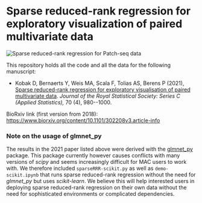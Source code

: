 # Sparse reduced-rank regression for exploratory visualization of paired multivariate data

![Sparse reduced-rank regression for Patch-seq data](https://github.com/berenslab/patch-seq-rrr/blob/master/figures/sketch.png)

This repository holds all the code and all the data for the following manuscript:

* Kobak D, Bernaerts Y, Weis MA, Scala F, Tolias AS, Berens P (2021), [Sparse reduced-rank regression for exploratory visualisation of paired multivariate data](https://rss.onlinelibrary.wiley.com/doi/10.1111/rssc.12494). *Journal of the Royal Statistical Society: Series C (Applied Statistics),* 70 (4), 980--1000.

BioRxiv link (first version from 2018): https://www.biorxiv.org/content/10.1101/302208v3.article-info

### Note on the usage of glmnet_py
The results in the 2021 paper listed above were derived with the [glmnet_py](https://github.com/bbalasub1/glmnet_python) package. This package currently however causes conflicts with many versions of _scipy_ and seems increasingly difficult for MAC users to work with. We therefore included `sparseRRR-scikit.py` as well as `demo-scikit.ipynb` that runs sparse reduced-rank regression without the need for _glmnet_py_ but uses _scikit-learn_. We believe this will help interested users in deploying sparse reduced-rank regression on their own data without the need for sophisticated environments or complicated dependencies.
